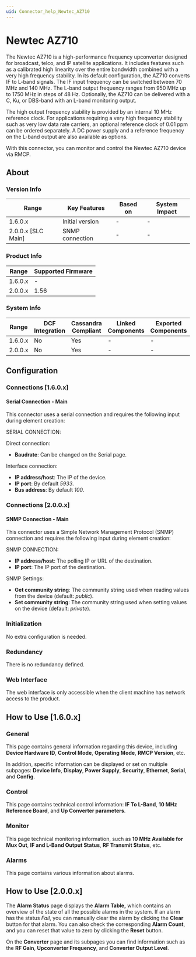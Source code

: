 ```yaml
---
uid: Connector_help_Newtec_AZ710
---
```


# Newtec AZ710

The Newtec AZ710 is a high-performance frequency upconverter designed for broadcast, telco, and IP satellite applications. It includes features such as a calibrated high linearity over the entire bandwidth combined with a very high frequency stability. In its default configuration, the AZ710 converts IF to L-band signals. The IF input frequency can be switched between 70 MHz and 140 MHz. The L-band output frequency ranges from 950 MHz up to 1750 MHz in steps of 48 Hz. Optionally, the AZ710 can be delivered with a C, Ku, or DBS-band with an L-band monitoring output.

The high output frequency stability is provided by an internal 10 MHz reference clock. For applications requiring a very high frequency stability such as very low data rate carriers, an optional reference clock of 0.01 ppm can be ordered separately. A DC power supply and a reference frequency on the L-band output are also available as options.

With this connector, you can monitor and control the Newtec AZ710 device via RMCP.

## About

### Version Info

| **Range**            | **Key Features** | **Based on** | **System Impact** |
|----------------------|------------------|--------------|-------------------|
| 1.6.0.x              | Initial version  | \-           | \-                |
| 2.0.0.x \[SLC Main\] | SNMP connection  | \-           | \-                |

### Product Info

| **Range** | **Supported Firmware** |
|-----------|------------------------|
| 1.6.0.x   | \-                     |
| 2.0.0.x   | 1.56                   |

### System Info

| **Range** | **DCF Integration** | **Cassandra Compliant** | **Linked Components** | **Exported Components** |
|-----------|---------------------|-------------------------|-----------------------|-------------------------|
| 1.6.0.x   | No                  | Yes                     | \-                    | \-                      |
| 2.0.0.x   | No                  | Yes                     | \-                    | \-                      |

## Configuration

### Connections \[1.6.0.x\]

#### Serial Connection - Main

This connector uses a serial connection and requires the following input during element creation:

SERIAL CONNECTION:

Direct connection:

- **Baudrate**: Can be changed on the Serial page.

Interface connection:

- **IP address/host**: The IP of the device.
- **IP port**: By default *5933*.
- **Bus address**: By default *100*.

### Connections \[2.0.0.x\]

#### SNMP Connection - Main

This connector uses a Simple Network Management Protocol (SNMP) connection and requires the following input during element creation:

SNMP CONNECTION:

- **IP address/host**: The polling IP or URL of the destination.
- **IP port**: The IP port of the destination.

SNMP Settings:

- **Get community string**: The community string used when reading values from the device (default: *public*).
- **Set community string**: The community string used when setting values on the device (default: *private*).

### Initialization

No extra configuration is needed.

### Redundancy

There is no redundancy defined.

### Web Interface

The web interface is only accessible when the client machine has network access to the product.

## How to Use \[1.6.0.x\]

### General

This page contains general information regarding this device, including **Device Hardware ID**, **Control Mode**, **Operating Mode**, **RMCP Version**, etc.

In addition, specific information can be displayed or set on multiple subpages: **Device Info**, **Display**, **Power Supply**, **Security**, **Ethernet**, **Serial**, and **Config**.

### Control

This page contains technical control information: **IF To L-Band**, **10 MHz Reference Board**, and **Up Converter parameters**.

### Monitor

This page technical monitoring information, such as **10 MHz Available for Mux Out**, **IF and L-Band Output Status**, **RF Transmit Status**, etc.

### Alarms

This page contains various information about alarms.

## How to Use \[2.0.0.x\]

The **Alarm Status** page displays the **Alarm Table,** which contains an overview of the state of all the possible alarms in the system. If an alarm has the status *Fail*, you can manually clear the alarm by clicking the **Clear** button for that alarm. You can also check the corresponding **Alarm Count**, and you can reset that value to zero by clicking the **Reset** button.

On the **Converter** page and its subpages you can find information such as the **RF Gain**, **Upconverter Frequency**, and **Converter Output Level**.

